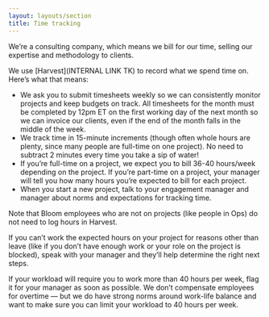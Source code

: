 ```yaml
---
layout: layouts/section
title: Time tracking
---
```


We’re a consulting company, which means we bill for our time, selling our expertise and methodology to clients.

We use [Harvest](INTERNAL LINK TK) to record what we spend time on. Here’s what that means:

* We ask you to submit timesheets weekly so we can consistently monitor projects and keep budgets on track. All timesheets for the month must be completed by 12pm ET on the first working day of the next month so we can invoice our clients, even if the end of the month falls in the middle of the week.
* We track time in 15-minute increments (though often whole hours are plenty, since many people are full-time on one project). No need to subtract 2 minutes every time you take a sip of water!
* If you’re full-time on a project, we expect you to bill 36-40 hours/week depending on the project. If you’re part-time on a project, your manager will tell you how many hours you’re expected to bill for each project.
* When you start a new project, talk to your engagement manager and manager about norms and expectations for tracking time.

Note that Bloom employees who are not on projects (like people in Ops) do not need to log hours in Harvest.

If you can’t work the expected hours on your project for reasons other than leave (like if you don’t have enough work or your role on the project is blocked), speak with your manager and they’ll help determine the right next steps.

If your workload will require you to work more than 40 hours per week, flag it for your manager as soon as possible. We don’t compensate employees for overtime — but we do have strong norms around work-life balance and want to make sure you can limit your workload to 40 hours per week.

